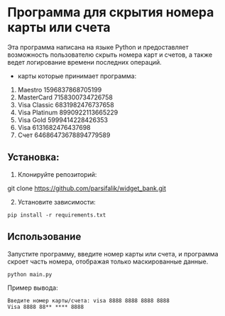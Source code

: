 # Программа для скрытия номера карты или счета
Эта программа написана на языке Python и предоставляет 
возможность пользователю скрыть номера карт и счетов, 
а также ведет логирование времени последних операций.
- карты которые принимает программа:

1)    Maestro 1596837868705199
2)    MasterCard 7158300734726758
3)    Visa Classic 6831982476737658
4)    Visa Platinum 8990922113665229
5)    Visa Gold 5999414228426353
6)    Visa 6131682476437698
7)    Счет 64686473678894779589

## Установка:
1) Клонируйте репозиторий:

git clone https://github.com/parsifalik/widget_bank.git

2) Установите зависимости:

`pip install -r requirements.txt`

## Использование

Запустите программу, введите номер карты или счета, 
и программа скроет часть номера, отображая только маскированные данные.

`python main.py`

Пример вывода:

    Введите номер карты/счета: visa 8888 8888 8888 8888
    Visa 8888 88** **** 8888